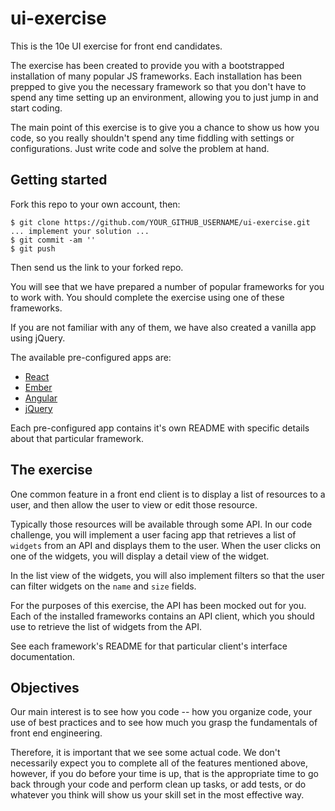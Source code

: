 # ui-exercise

This is the 10e UI exercise for front end candidates.

The exercise has been created to provide you with a bootstrapped installation
of many popular JS frameworks.  Each installation has been prepped to give you
the necessary framework so that you don't have to spend any time setting up
an environment, allowing you to just jump in and start coding.

The main point of this exercise is to give you a chance to show us how you code,
so you really shouldn't spend any time fiddling with settings or configurations.
Just write code and solve the problem at hand.

## Getting started

Fork this repo to your own account, then:

```
$ git clone https://github.com/YOUR_GITHUB_USERNAME/ui-exercise.git
... implement your solution ...
$ git commit -am ''
$ git push
```

Then send us the link to your forked repo.

You will see that we have prepared a number of popular frameworks for you to
work with.  You should complete the exercise using one of these frameworks.

If you are not familiar with any of them, we have also created a vanilla app
using jQuery.

The available pre-configured apps are:

* [React](reactjs)
* [Ember](emberjs)
* [Angular](angularjs)
* [jQuery](jquery)

Each pre-configured app contains it's own README with specific details about
that particular framework.

## The exercise

One common feature in a front end client is to display a list of resources to
a user, and then allow the user to view or edit those resource.

Typically those resources will be available through some API.  In our code
challenge, you will implement a user facing app that retrieves a list of `widgets`
from an API and displays them to the user.  When the user clicks on one of the
widgets, you will display a detail view of the widget.

In the list view of the widgets, you will also implement filters so that the user
can filter widgets on the `name` and `size` fields.

For the purposes of this exercise, the API has been mocked out for you.  Each
of the installed frameworks contains an API client, which you should use to
retrieve the list of widgets from the API.

See each framework's README for that particular client's interface
documentation.

## Objectives

Our main interest is to see how you code -- how you organize code, your use of
best practices and to see how much you grasp the fundamentals of front end
engineering.

Therefore, it is important that we see some actual code.  We don't necessarily
expect you to complete all of the features mentioned above, however, if you do
before your time is up, that is the appropriate time to go back through your
code and perform clean up tasks, or add tests, or do whatever you think will
show us your skill set in the most effective way.
